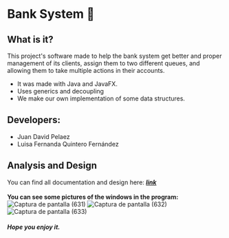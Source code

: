 # Bank System :bank:
## What is it?
This project's software made to help the bank system get better and proper management of its clients, assign them to two different queues, and allowing them to take multiple actions in their accounts. <br>
- It was made with Java and JavaFX.
- Uses generics and decoupling
- We make our own implementation of some data structures.
## Developers:
- Juan David Pelaez <br>
- Luisa Fernanda Quintero Fernández
## Analysis and Design
You can find all documentation and design here: [***link***](docs) <br> <br>
**You can see some pictures of the windows in the program:**
![Captura de pantalla (631)](https://user-images.githubusercontent.com/45322807/94770964-ab04a080-037b-11eb-854a-2f8bec721468.png)
![Captura de pantalla (632)](https://user-images.githubusercontent.com/45322807/94771027-dc7d6c00-037b-11eb-8da3-df0249db63b4.png)
![Captura de pantalla (633)](https://user-images.githubusercontent.com/45322807/94771031-e010f300-037b-11eb-9f35-589488878360.png)


##### Hope you enjoy it.
